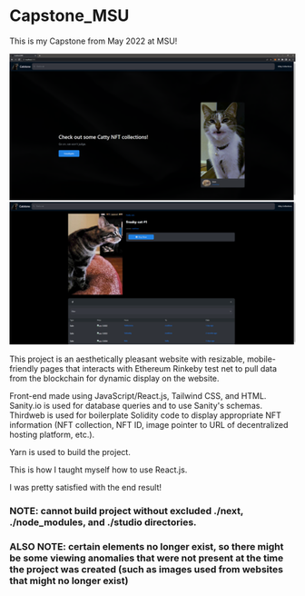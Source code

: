# Capstone_MSU
This is my Capstone from May 2022 at MSU!

![image of homepage](https://github.com/0xMatthew/Capstone_MSU/blob/main/demo.png?raw=true)
![image of card information page](https://github.com/0xMatthew/Capstone_MSU/blob/main/demo2.png?raw=true)

This project is an aesthetically pleasant website with resizable, mobile-friendly pages that interacts with Ethereum Rinkeby test net to pull data from the blockchain for dynamic display on the website.

Front-end made using JavaScript/React.js, Tailwind CSS, and HTML. Sanity.io is used for database queries and to use Sanity's schemas. Thirdweb is used for boilerplate Solidity code to display appropriate NFT information (NFT collection, NFT ID, image pointer to URL of decentralized hosting platform, etc.).

Yarn is used to build the project.

This is how I taught myself how to use React.js.

I was pretty satisfied with the end result!

### NOTE: cannot build project without excluded ./next, ./node_modules, and ./studio directories.
### ALSO NOTE: certain elements no longer exist, so there might be some viewing anomalies that were not present at the time the project was created (such as images used from websites that might no longer exist)
